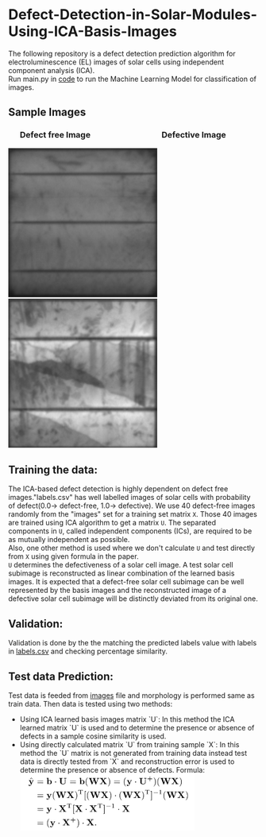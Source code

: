 # Defect-Detection-in-Solar-Modules-Using-ICA-Basis-Images
The following repository is a defect detection prediction algorithm for electroluminescence (EL) images of solar cells using independent component analysis (ICA).  
Run main.py in [code](https://github.com/a0n0k0i0t/Defect-Detection-in-Solar-Modules-Using-ICA-Basis-Images/tree/main/code) to run the Machine Learning Model for classification of images.   

## Sample Images   
### &nbsp; &nbsp; &nbsp; Defect free Image   &nbsp; &nbsp; &nbsp; &nbsp; &nbsp; &nbsp; &nbsp; &nbsp; &nbsp; &nbsp; &nbsp; &nbsp; &nbsp; &nbsp; &nbsp; &nbsp; &nbsp; &nbsp; Defective Image   
![alt defect_free](https://github.com/a0n0k0i0t/Defect-Detection-in-Solar-Modules-Using-ICA-Basis-Images/blob/main/images/cell0173.png?raw=true) &nbsp; &nbsp; &nbsp;
![alt defective](https://github.com/a0n0k0i0t/Defect-Detection-in-Solar-Modules-Using-ICA-Basis-Images/blob/main/images/cell0277.png?raw=true)

## Training the data:    
The ICA-based defect detection is highly dependent on defect free images."labels.csv" has well labelled images of solar cells with probability of defect(0.0-> defect-free, 1.0-> defective). We use 40 defect-free images randomly from the "images" set for a training set matrix `X`. Those 40 images are trained using ICA algorithm to get a matrix `U`. The separated components in `U`, called independent components (ICs), are required to be as mutually independent as possible.   
Also, one other method is used where we don't calculate `U` and test directly from `X` using given formula in the paper.   
`U` determines the defectiveness of a solar cell image. A test solar cell subimage is reconstructed as linear combination of the learned basis images. It is expected that a defect-free solar cell subimage can be well represented by the basis images and the reconstructed image of a defective solar cell subimage will be distinctly deviated from its original one.   
## Validation:   
Validation is done by the the matching the predicted labels value with labels in [labels.csv](https://github.com/a0n0k0i0t/Defect-Detection-in-Solar-Modules-Using-ICA-Basis-Images/blob/main/labels.csv) and checking percentage similarity.   
## Test data Prediction:   
Test data is feeded from [images](https://github.com/a0n0k0i0t/Defect-Detection-in-Solar-Modules-Using-ICA-Basis-Images/tree/main/images) file and morphology is performed same as train data. Then data is tested using two methods:
<ul>
  <li> Using ICA learned basis images matrix `U`:   
    In this method the ICA learned matrix `U` is used and to determine the presence or absence of defects in a sample cosine similarity is used.</li>
   <li> Using directly calculated matrix `U` from training sample `X`:   
     In this method the `U` matrix is not generated from training data instead test data is directly tested from `X` and reconstruction error is used to determine the presence or absence of defects.      
     Formula: <img src=https://github.com/a0n0k0i0t/Defect-Detection-in-Solar-Modules-Using-ICA-Basis-Images/blob/main/direct_formula.png?raw=true,alt='formula'></li>
</ul>
